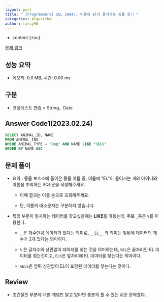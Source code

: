 ```yaml
---
layout: post
title: " [Programmers] SQL 59047. 이름에 el이 들어가는 동물 찾기 "
categories: Algorithm
author: fancy96
---
```

* content
{:toc}

[문제 링크](https://school.programmers.co.kr/learn/courses/30/lessons/59047)

## 성능 요약

* 메모리: 0.0 MB, 시간: 0.00 ms

## 구분

* 코딩테스트 연습 > String，Date

## Answer Code1(2023.02.24)

```sql
SELECT ANIMAL_ID, NAME
FROM ANIMAL_INS
WHERE ANIMAL_TYPE = "Dog" AND NAME LIKE "%EL%"  
ORDER BY NAME ASC
```

## 문제 풀이

* 요약 : 동물 보호소에 들어온 동물 이름 중, 이름에 "EL"이 들어가는 개의 아이디와 이름을 조회하는 SQL문을 작성해주세요.

  * 이때 결과는 이름 순으로 조회해주세요. 
  
  * 단, 이름의 대소문자는 구분하지 않습니다.

* 특정 부분이 일치하는 데이터를 찾고싶을때는 **LIKE**를 이용는데, 주로 `_`혹은 `%`를 이용한다.

    * `_` 은 개수만큼 데이터가 있다는 의미로, `__EL__` 의 의미는 앞뒤에 데이터의 개수가 2개 있다는 의미이다.

    * `%` 은 글자수와 상관없이 데이터를 찾는 것을 의미하는데, `%EL`은 끝자리인 EL 데이터를 찾는것이고, `EL%`은 앞자리에 EL 데이터를 찾는다는 의미이다.

    * `%EL%`은 앞뒤 상관없이 EL이 포함된 데이터를 찾는다는 것이다.

## Review

* 조건절인 부분에 대한 개념만 알고 있다면 충분히 풀 수 있는 쉬운 문제였다.